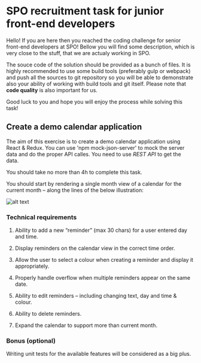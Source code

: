 # SPO recruitment task for junior front-end developers

Hello! If you are here then you reached the coding challenge for senior front-end developers at SPO! 
Bellow you will find some description, which is very close to the stuff, that we are actualy working in SPO.

The souce code of the solution should be provided as a bunch of files. It is highly recommended to use some build tools (preferably gulp or webpack) and push all the sources to git repository so you will be able to demonstrate also your ability of working with build tools and git itself. Please note that **code quality** is also important for us.

Good luck to you and hope you will enjoy the process while solving this task!


## Create a demo calendar application

The aim of this exercise is to create a demo calendar application using React & Redux. You can use 'npm mock-json-server' to mock the server data and do the proper API calles. You need to use *REST API* to get the data.

You should take no more than 4h to complete this task.

You should start by rendering a single month view of a calendar for the current month – along the lines of the below illustration:

![alt text](https://github.com/gevorgmakaryan/spo-sr-dev-test/blob/master/Screen-Shot-2018-07-25-at-14.21.00-768x549.png)


### Technical requirements


1. Ability to add a new “reminder” (max 30 chars) for a user entered day and time.

2. Display reminders on the calendar view in the correct time order.

3. Allow the user to select a colour when creating a reminder and display it appropriately.

4. Properly handle overflow when multiple reminders appear on the same date.

5. Ability to edit reminders – including changing text, day and time & colour.

6. Ability to delete reminders.

7. Expand the calendar to support more than current month.


### Bonus (optional)

Writing unit tests for the available features will be considered as a big plus.

